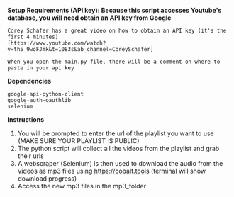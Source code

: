 **Setup Requirements (API key): Because this script accesses Youtube's database, you will need obtain an API key from Google**

    Corey Schafer has a great video on how to obtain an API key (it's the first 4 minutes)
    [https://www.youtube.com/watch?v=th5_9woFJmk&t=1083s&ab_channel=CoreySchafer]

    When you open the main.py file, there will be a comment on where to paste in your api key

**Dependencies**

    google-api-python-client
    google-auth-oauthlib
    selenium

**Instructions**
1. You will be prompted to enter the url of the playlist you want to use (MAKE SURE YOUR PLAYLIST IS PUBLIC)
2. The python script will collect all the videos from the playlist and grab their urls
3. A webscraper (Selenium) is then used to download the audio from the videos as mp3 files using https://cobalt.tools (terminal will show download progress)
4. Access the new mp3 files in the mp3_folder
